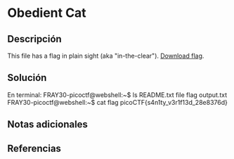 # Obedient Cat
## Descripción
This file has a flag in plain sight (aka "in-the-clear"). [Download flag](https://mercury.picoctf.net/static/fb851c1858cc762bd4eed569013d7f00/flag).
## Solución
En terminal:
FRAY30-picoctf@webshell:~$ ls
README.txt  file  flag  output.txt
FRAY30-picoctf@webshell:~$ cat flag 
picoCTF{s4n1ty_v3r1f13d_28e8376d}
## Notas adicionales

## Referencias
